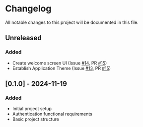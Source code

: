 # Changelog
All notable changes to this project will be documented in this file.

## Unreleased

### Added

- Create welcome screen UI (Issue [#14](https://github.com/canasmh/iron-track-mobile/issues/14), PR [#15](https://github.com/canasmh/iron-track-mobile/pull/15))
- Establish Application Theme (Issue [#13](https://github.com/canasmh/iron-track-mobile/issues/13), PR [#15](https://github.com/canasmh/iron-track-mobile/pull/15))

## [0.1.0] - 2024-11-19

### Added

- Initial project setup
- Authentication functional requirements
- Basic project structure
